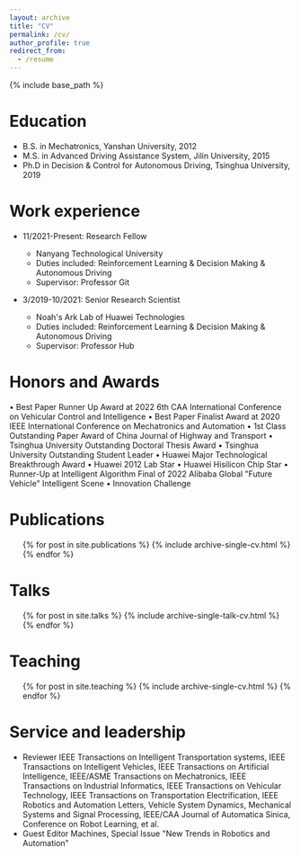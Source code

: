 ```yaml
---
layout: archive
title: "CV"
permalink: /cv/
author_profile: true
redirect_from:
  - /resume
---
```


{% include base_path %}

Education
======
* B.S. in Mechatronics, Yanshan University, 2012
* M.S. in Advanced Driving Assistance System, Jilin University, 2015
* Ph.D in Decision & Control for Autonomous Driving, Tsinghua University, 2019

Work experience
======
* 11/2021-Present: Research Fellow
  * Nanyang Technological University
  * Duties included: Reinforcement Learning & Decision Making   & Autonomous Driving
  * Supervisor: Professor Git

* 3/2019-10/2021: Senior Research Scientist
  * Noah's Ark Lab of Huawei Technologies
  * Duties included: Reinforcement Learning & Decision Making   & Autonomous Driving
  * Supervisor: Professor Hub
  
Honors and Awards
======
•  Best Paper Runner Up Award at 2022 6th CAA International Conference on Vehicular Control and Intelligence 
•  Best Paper Finalist Award at 2020 IEEE International Conference on Mechatronics and Automation 
•  1st Class Outstanding Paper Award of China Journal of Highway and Transport 
•  Tsinghua University Outstanding Doctoral Thesis Award
•  Tsinghua University Outstanding Student Leader
•  Huawei Major Technological Breakthrough Award 
•  Huawei 2012 Lab Star
•  Huawei Hisilicon Chip Star
•  Runner-Up at Intelligent Algorithm Final of 2022 Alibaba Global "Future Vehicle" Intelligent Scene
•  Innovation Challenge


Publications
======
  <ul>{% for post in site.publications %}
    {% include archive-single-cv.html %}
  {% endfor %}</ul>
  
Talks
======
  <ul>{% for post in site.talks %}
    {% include archive-single-talk-cv.html %}
  {% endfor %}</ul>
  
Teaching
======
  <ul>{% for post in site.teaching %}
    {% include archive-single-cv.html %}
  {% endfor %}</ul>
  
Service and leadership
======
* Reviewer
  IEEE Transactions on Intelligent Transportation systems,
  IEEE Transactions on Intelligent Vehicles,
  IEEE Transactions on Artificial Intelligence,
  IEEE/ASME Transactions on Mechatronics,
  IEEE Transactions on Industrial Informatics,
  IEEE Transactions on Vehicular Technology,
  IEEE Transactions on Transportation Electrification,
   IEEE Robotics and Automation Letters,
   Vehicle System Dynamics,
   Mechanical Systems and Signal Processing,
   IEEE/CAA Journal of Automatica Sinica, Conference on Robot Learning, et al.
* Guest Editor
  Machines, Special Issue "New Trends in Robotics and Automation"
